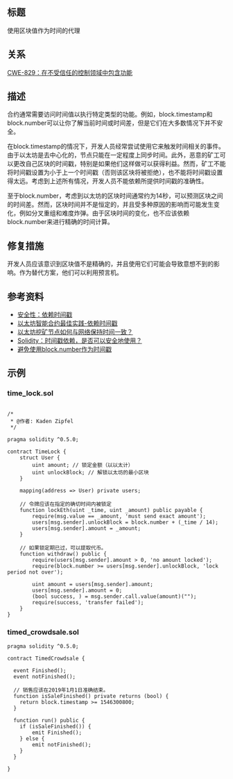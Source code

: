 ## 标题
使用区块值作为时间的代理

## 关系
[CWE-829：在不受信任的控制领域中包含功能](https://cwe.mitre.org/data/definitions/829.html)

## 描述
合约通常需要访问时间值以执行特定类型的功能。例如，block.timestamp和block.number可以让你了解当前时间或时间差，但是它们在大多数情况下并不安全。

在block.timestamp的情况下，开发人员经常尝试使用它来触发时间相关的事件。由于以太坊是去中心化的，节点只能在一定程度上同步时间。此外，恶意的矿工可以更改自己区块的时间戳，特别是如果他们这样做可以获得利益。然而，矿工不能将时间戳设置为小于上一个时间戳（否则该区块将被拒绝），也不能将时间戳设置得太远。考虑到上述所有情况，开发人员不能依赖所提供时间戳的准确性。

至于block.number，考虑到以太坊的区块时间通常约为14秒，可以预测区块之间的时间差。然而，区块时间并不是恒定的，并且受多种原因的影响而可能发生变化，例如分叉重组和难度炸弹。由于区块时间的变化，也不应该依赖block.number来进行精确的时间计算。

## 修复措施
开发人员应该意识到区块值不是精确的，并且使用它们可能会导致意想不到的影响。作为替代方案，他们可以利用预言机。

## 参考资料
* [安全性：依赖时间戳](https://github.com/ethereum/wiki/wiki/Safety#timestamp-dependence)
* [以太坊智能合约最佳实践-依赖时间戳](https://consensys.github.io/smart-contract-best-practices/development-recommendations/solidity-specific/timestamp-dependence/)
* [以太坊挖矿节点如何与网络保持时间一致？](https://ethereum.stackexchange.com/questions/5924/how-do-ethereum-mining-nodes-maintain-a-time-consistent-with-the-network/5926#5926)
* [Solidity：时间戳依赖，是否可以安全地使用？](https://ethereum.stackexchange.com/questions/15047/solidity-timestamp-dependency-is-it-possible-to-do-safely)
* [避免使用block.number作为时间戳](https://consensys.github.io/smart-contract-best-practices/development-recommendations/solidity-specific/timestamp-dependence/#avoid-using-blocknumber-as-a-timestamp)
## 示例
### time_lock.sol
```solidity

/*
 * @作者: Kaden Zipfel
 */

pragma solidity ^0.5.0;

contract TimeLock {
    struct User {
        uint amount; // 锁定金额（以以太计）
        uint unlockBlock; // 解锁以太坊的最小区块
    }

    mapping(address => User) private users;

    // 令牌应该在指定的确切时间内被锁定
    function lockEth(uint _time, uint _amount) public payable {
        require(msg.value == _amount, 'must send exact amount');
        users[msg.sender].unlockBlock = block.number + (_time / 14);
        users[msg.sender].amount = _amount;
    }

    // 如果锁定期已过，可以提取代币。
    function withdraw() public {
        require(users[msg.sender].amount > 0, 'no amount locked');
        require(block.number >= users[msg.sender].unlockBlock, 'lock period not over');

        uint amount = users[msg.sender].amount;
        users[msg.sender].amount = 0;
        (bool success, ) = msg.sender.call.value(amount)("");
        require(success, 'transfer failed');
    }
}
```
### timed_crowdsale.sol
```solidity
pragma solidity ^0.5.0;

contract TimedCrowdsale {

  event Finished();
  event notFinished();

  // 销售应该在2019年1月1日准确结束。
  function isSaleFinished() private returns (bool) {
    return block.timestamp >= 1546300800;
  }

  function run() public {
    if (isSaleFinished()) {
        emit Finished();
    } else {
        emit notFinished();
    }
  }

}

```